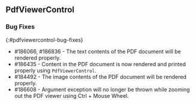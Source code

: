 ## PdfViewerControl

### Bug Fixes
{:#pdfviewercontrol-bug-fixes}

* \#186066, \#186836 - The text contents of the PDF document will be rendered properly.
* \#186435 -  Content in the PDF document is now rendered and printed properly using `PdfViewerControl`.
* \#184492 - The image contents of the PDF document will be rendered properly.
* \#186608 - Argument exception will no longer be thrown while zooming out the PDF viewer using Ctrl + Mouse Wheel.

